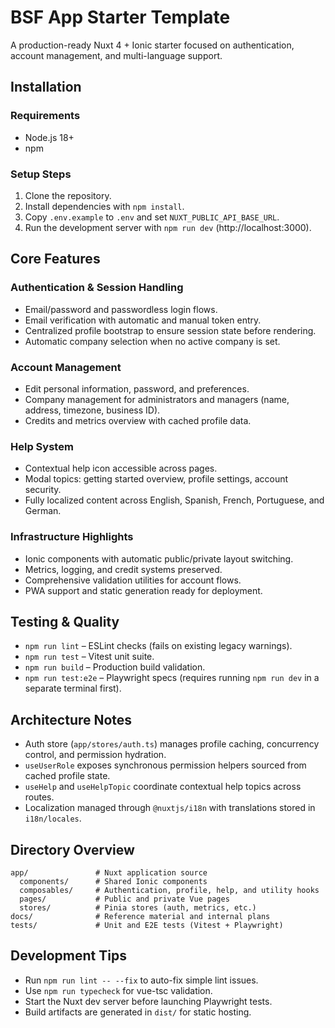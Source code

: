 # BSF App Starter Template

A production-ready Nuxt 4 + Ionic starter focused on authentication, account management, and multi-language support.

## Installation

### Requirements

- Node.js 18+
- npm

### Setup Steps

1. Clone the repository.
2. Install dependencies with `npm install`.
3. Copy `.env.example` to `.env` and set `NUXT_PUBLIC_API_BASE_URL`.
4. Run the development server with `npm run dev` (http://localhost:3000).

## Core Features

### Authentication & Session Handling

- Email/password and passwordless login flows.
- Email verification with automatic and manual token entry.
- Centralized profile bootstrap to ensure session state before rendering.
- Automatic company selection when no active company is set.

### Account Management

- Edit personal information, password, and preferences.
- Company management for administrators and managers (name, address, timezone, business ID).
- Credits and metrics overview with cached profile data.

### Help System

- Contextual help icon accessible across pages.
- Modal topics: getting started overview, profile settings, account security.
- Fully localized content across English, Spanish, French, Portuguese, and German.

### Infrastructure Highlights

- Ionic components with automatic public/private layout switching.
- Metrics, logging, and credit systems preserved.
- Comprehensive validation utilities for account flows.
- PWA support and static generation ready for deployment.

## Testing & Quality

- `npm run lint` – ESLint checks (fails on existing legacy warnings).
- `npm run test` – Vitest unit suite.
- `npm run build` – Production build validation.
- `npm run test:e2e` – Playwright specs (requires running `npm run dev` in a separate terminal first).

## Architecture Notes

- Auth store (`app/stores/auth.ts`) manages profile caching, concurrency control, and permission hydration.
- `useUserRole` exposes synchronous permission helpers sourced from cached profile state.
- `useHelp` and `useHelpTopic` coordinate contextual help topics across routes.
- Localization managed through `@nuxtjs/i18n` with translations stored in `i18n/locales`.

## Directory Overview

```
app/               # Nuxt application source
  components/      # Shared Ionic components
  composables/     # Authentication, profile, help, and utility hooks
  pages/           # Public and private Vue pages
  stores/          # Pinia stores (auth, metrics, etc.)
docs/              # Reference material and internal plans
tests/             # Unit and E2E tests (Vitest + Playwright)
```

## Development Tips

- Run `npm run lint -- --fix` to auto-fix simple lint issues.
- Use `npm run typecheck` for vue-tsc validation.
- Start the Nuxt dev server before launching Playwright tests.
- Build artifacts are generated in `dist/` for static hosting.
